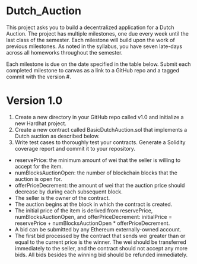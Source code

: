 # Dutch_Auction

This project asks you to build a decentralized application for a Dutch Auction. The project has multiple milestones, one due every week until the last class of the semester. Each milestone will build upon the work of previous milestones. As noted in the syllabus, you have seven late-days across all homeworks throughout the semester.

Each milestone is due on the date specified in the table below. Submit each completed milestone to canvas as a link to a GitHub repo and a tagged commit with the version #.

# Version 1.0

1. Create a new directory in your GitHub repo called v1.0 and initialize a new Hardhat project.
2. Create a new contract called BasicDutchAuction.sol that implements a Dutch auction as described below.
3. Write test cases to thoroughly test your contracts. Generate a Solidity coverage report and commit it to your repository.
  - reservePrice: the minimum amount of wei that the seller is willing to accept for the item.
  - numBlocksAuctionOpen: the number of blockchain blocks that the auction is open for.
  -   offerPriceDecrement: the amount of wei that the auction price should decrease by during each subsequent block.
  - The seller is the owner of the contract.
  - The auction begins at the block in which the contract is created.
  - The initial price of the item is derived from reservePrice, numBlocksAuctionOpen, and offerPriceDecrement: initialPrice = reservePrice + numBlocksAuctionOpen *     offerPriceDecrement.
  - A bid can be submitted by any Ethereum externally-owned account.
  - The first bid processed by the contract that sends wei greater than or equal to the current price is the winner. The wei should be transferred immediately to       the seller, and the contract should not accept any more bids. All bids besides the winning bid should be refunded immediately.
